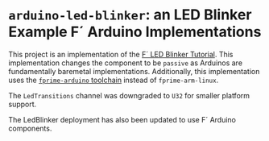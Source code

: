 # `arduino-led-blinker`: an LED Blinker Example F´ Arduino Implementations

This project is an implementation of the [F´ LED Blinker Tutorial](https://github.com/fprime-community/fprime-workshop-led-blinker.git). This implementation changes the component to be `passive` as Arduinos are fundamentally baremetal implementations. Additionally, this implementation uses the [`fprime-arduino` toolchain](https://github.com/fprime-community/fprime-arduino.git) instead of `fprime-arm-linux`. 

The `LedTransitions` channel was downgraded to `U32` for smaller platform support.

The LedBlinker deployment has also been updated to use F´ Arduino components.